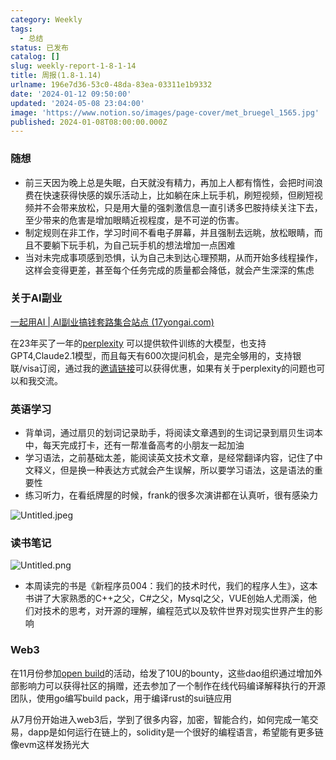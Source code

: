 ```yaml
---
category: Weekly
tags:
  - 总结
status: 已发布
catalog: []
slug: weekly-report-1-8-1-14
title: 周报(1.8-1.14)
urlname: 196e7d36-53c0-48da-83ea-03311e1b9332
date: '2024-01-12 09:50:00'
updated: '2024-05-08 23:04:00'
image: 'https://www.notion.so/images/page-cover/met_bruegel_1565.jpg'
published: 2024-01-08T08:00:00.000Z
---
```


### 随想

- 前三天因为晚上总是失眠，白天就没有精力，再加上人都有惰性，会把时间浪费在快速获得快感的娱乐活动上，比如躺在床上玩手机，刷短视频，但刷短视频并不会带来放松，只是用大量的强刺激信息一直引诱多巴胺持续关注下去，至少带来的危害是增加眼睛近视程度，是不可逆的伤害。
- 制定规则在非工作，学习时间不看电子屏幕，并且强制去远眺，放松眼睛，而且不要躺下玩手机，为自己玩手机的想法增加一点困难
- 当对未完成事项感到恐惧，认为自己未到达心理预期，从而开始多线程操作，这样会变得更差，甚至每个任务完成的质量都会降低，就会产生深深的焦虑

### 关于AI副业


[一起用AI | AI副业搞钱套路集合站点 (17yongai.com)](https://17yongai.com/)


在23年买了一年的[perplexity](https://www.perplexity.ai/) 可以提供软件训练的大模型，也支持GPT4,Claude2.1模型，而且每天有600次提问机会，是完全够用的，支持银联/visa订阅，通过我的[邀请链接](https://perplexity.ai/pro?referral_code=SGJ7X87B)可以获得优惠，如果有关于perplexity的问题也可以和我交流。


### 英语学习

- 背单词，通过扇贝的划词记录助手，将阅读文章遇到的生词记录到扇贝生词本中，每天完成打卡，还有一帮准备高考的小朋友一起加油
- 学习语法，之前基础太差，能阅读英文技术文章，是经常翻译内容，记住了中文释义，但是换一种表达方式就会产生误解，所以要学习语法，这是语法的重要性
- 练习听力，在看纸牌屋的时候，frank的很多次演讲都在认真听，很有感染力

![Untitled.jpeg](https://prod-files-secure.s3.us-west-2.amazonaws.com/5d24fe63-e567-4804-86f9-9fdc62e13082/c33f3733-be40-431e-a494-10399ac86f32/Untitled.jpeg?X-Amz-Algorithm=AWS4-HMAC-SHA256&X-Amz-Content-Sha256=UNSIGNED-PAYLOAD&X-Amz-Credential=ASIAZI2LB466SYRAMXZX%2F20250206%2Fus-west-2%2Fs3%2Faws4_request&X-Amz-Date=20250206T213231Z&X-Amz-Expires=3600&X-Amz-Security-Token=IQoJb3JpZ2luX2VjEE0aCXVzLXdlc3QtMiJIMEYCIQDdGk8sliJHANog9WgIgVl%2BGQal5uAIZEiNApR4IuayaQIhAKHfe74z5ruYcnljq1ZzkHqhsrkS56cTZkr3C4rKd9CMKv8DCGUQABoMNjM3NDIzMTgzODA1IgwImmV6%2BIgCL9Oq%2BF0q3AMNB5FLrEdxz9ugoO4C%2BeFvnfOypiwUx6%2Bjn4DKfuma7TVIOfsbSlFOkkpSXwM%2BV%2FakxxMmV%2BEK5r2vC%2F669vnM36fDWg41%2BC7HDa9mnz2mOYFJELQMfeZS%2FNo8URZdjFncgXbEHIHWc2MPItSoYzYjzUxKgzxyno3LWxqFc79XKKMfsjveYk2R56Qt1VG23Efzvq2wpirgPM72zWPEZcQcGef2T%2B9yP1%2FFAZMIGXMMQoCSRWWkoRI%2BRDwt%2FcOOTGqgkGIBzHVZ3gLD61lG6863tfjn0PK4CAuUnho2upkOqYMC70rLKtV9p5SGWuzS21TF29ntEjRTZ6gmM4sMsfMjMsZh4%2BQD4YhpmYwNBIx1HzJ7esEr%2FBfTQWE0E%2BCjU6W2o90q%2B147vHuMMLFErWZakIxAQbMj50N7eBbcEImE5gFKOE7ifYDQREYJdP%2FAXpmiJOi1L1XmtnzVE%2FDdEJlzhDzruT0XV62UevPQnpGZbTfdMFZFQ5XyafCJJh1Ak5mRHJ4GfD3XmEZ3lUt9TCDGJ8kCZkbDdsw6IdYvKit5TlGc%2FIgzoQ6wN10VWfkINK%2Fpu9s420OFx12XE84BqhM3ZAC9031LcQFlPNzxA2Y%2FA%2BuaQBi45MbcT9WibjCnuJS9BjqkAfMKfIaQrKYEHcKXzUJLNEd6ZwmPpn%2Fgk5qopxUFAelm8IoX2lvBTaoMjFNZPt06RTN09RvlnqhE%2B1Wo3oOJeF7lUmC4RO9ex87gAH9estBTLyLhYjmr3B%2BZalYALQE5n1Yg%2FVKH68pbxuxkQkyM0MxajJCFUrsnUvF7vuS9cDV1eurVyrrKTvDg1sOUY0mFR8Hvnf0%2FDxlKsaP5n4jO1RoKFziJ&X-Amz-Signature=05ac1ae1a59b6644632155aeacb6f7ebbaadd566cb41e6acb959ea594b319914&X-Amz-SignedHeaders=host&x-id=GetObject)


### 读书笔记


![Untitled.png](https://prod-files-secure.s3.us-west-2.amazonaws.com/5d24fe63-e567-4804-86f9-9fdc62e13082/96aa439a-1c95-4054-aa84-ef4e0c8eb5d1/Untitled.png?X-Amz-Algorithm=AWS4-HMAC-SHA256&X-Amz-Content-Sha256=UNSIGNED-PAYLOAD&X-Amz-Credential=ASIAZI2LB466SYRAMXZX%2F20250206%2Fus-west-2%2Fs3%2Faws4_request&X-Amz-Date=20250206T213231Z&X-Amz-Expires=3600&X-Amz-Security-Token=IQoJb3JpZ2luX2VjEE0aCXVzLXdlc3QtMiJIMEYCIQDdGk8sliJHANog9WgIgVl%2BGQal5uAIZEiNApR4IuayaQIhAKHfe74z5ruYcnljq1ZzkHqhsrkS56cTZkr3C4rKd9CMKv8DCGUQABoMNjM3NDIzMTgzODA1IgwImmV6%2BIgCL9Oq%2BF0q3AMNB5FLrEdxz9ugoO4C%2BeFvnfOypiwUx6%2Bjn4DKfuma7TVIOfsbSlFOkkpSXwM%2BV%2FakxxMmV%2BEK5r2vC%2F669vnM36fDWg41%2BC7HDa9mnz2mOYFJELQMfeZS%2FNo8URZdjFncgXbEHIHWc2MPItSoYzYjzUxKgzxyno3LWxqFc79XKKMfsjveYk2R56Qt1VG23Efzvq2wpirgPM72zWPEZcQcGef2T%2B9yP1%2FFAZMIGXMMQoCSRWWkoRI%2BRDwt%2FcOOTGqgkGIBzHVZ3gLD61lG6863tfjn0PK4CAuUnho2upkOqYMC70rLKtV9p5SGWuzS21TF29ntEjRTZ6gmM4sMsfMjMsZh4%2BQD4YhpmYwNBIx1HzJ7esEr%2FBfTQWE0E%2BCjU6W2o90q%2B147vHuMMLFErWZakIxAQbMj50N7eBbcEImE5gFKOE7ifYDQREYJdP%2FAXpmiJOi1L1XmtnzVE%2FDdEJlzhDzruT0XV62UevPQnpGZbTfdMFZFQ5XyafCJJh1Ak5mRHJ4GfD3XmEZ3lUt9TCDGJ8kCZkbDdsw6IdYvKit5TlGc%2FIgzoQ6wN10VWfkINK%2Fpu9s420OFx12XE84BqhM3ZAC9031LcQFlPNzxA2Y%2FA%2BuaQBi45MbcT9WibjCnuJS9BjqkAfMKfIaQrKYEHcKXzUJLNEd6ZwmPpn%2Fgk5qopxUFAelm8IoX2lvBTaoMjFNZPt06RTN09RvlnqhE%2B1Wo3oOJeF7lUmC4RO9ex87gAH9estBTLyLhYjmr3B%2BZalYALQE5n1Yg%2FVKH68pbxuxkQkyM0MxajJCFUrsnUvF7vuS9cDV1eurVyrrKTvDg1sOUY0mFR8Hvnf0%2FDxlKsaP5n4jO1RoKFziJ&X-Amz-Signature=92992d983e6373b6ae4bd09dca5ab271827c74554eb1cfde248a2ebced730469&X-Amz-SignedHeaders=host&x-id=GetObject)

- 本周读完的书是《新程序员004：我们的技术时代，我们的程序人生》，这本书讲了大家熟悉的C++之父，C#之父，Mysql之父，VUE创始人尤雨溪，他们对技术的思考，对开源的理解，编程范式以及软件世界对现实世界产生的影响

### Web3


在11月份参加[open build](https://openbuild.xyz/learn/challenges)的活动，给发了10U的bounty，这些dao组织通过增加外部影响力可以获得社区的捐赠，还去参加了一个制作在线代码编译解释执行的开源团队，使用go编写build pack，用于编译rust的sui链应用


从7月份开始进入web3后，学到了很多内容，加密，智能合约，如何完成一笔交易，dapp是如何运行在链上的，solidity是一个很好的编程语言，希望能有更多链像evm这样发扬光大

